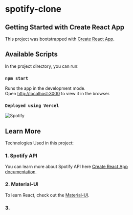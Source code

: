 
# spotify-clone

## Getting Started with Create React App

This project was bootstrapped with [Create React App](https://github.com/facebook/create-react-app).

## Available Scripts

In the project directory, you can run:

### `npm start`

Runs the app in the development mode.\
Open [http://localhost:3000](http://localhost:3000) to view it in the browser.







### `Deployed using Vercel`
![Spotify](https://user-images.githubusercontent.com/20128950/131375469-27598a90-9edc-41c8-b784-124ca1175466.png)






## Learn More
Technologies Used in this project:
 ### 1. Spotify API
 You can learn more about Spotify API here [Create React App documentation](https://developer.spotify.com/documentation/).

### 2. Material-UI
To learn React, check out the [Material-UI](https://material-ui.com/components/material-icons/).

### 3.

